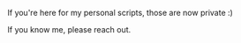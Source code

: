 If you're here for my personal scripts, those are now private :)

If you know me, please reach out.
